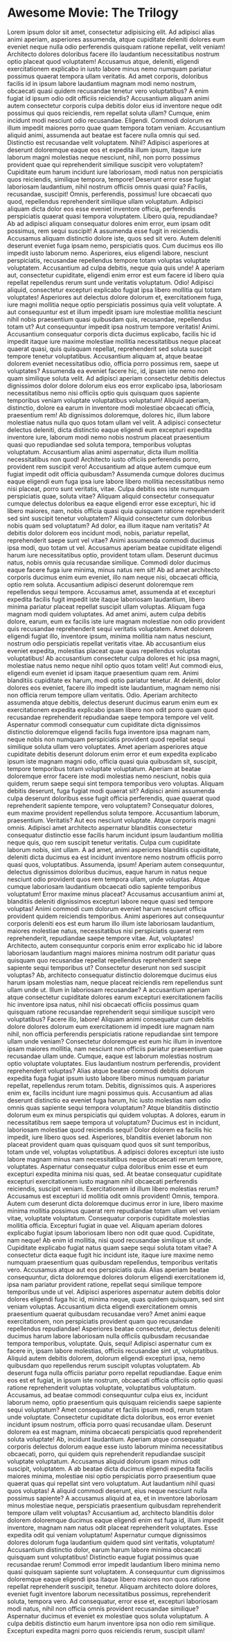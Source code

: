 # Awesome Movie: The Trilogy

Lorem ipsum dolor sit amet, consectetur adipisicing elit. Ad adipisci alias animi aperiam, asperiores assumenda,
atque cupiditate deleniti dolores eum eveniet neque nulla odio perferendis quisquam ratione repellat, velit veniam!
Architecto dolores doloribus facere illo laudantium necessitatibus nostrum optio placeat quod voluptatem! Accusamus
atque, deleniti, eligendi exercitationem explicabo in iusto labore minus nemo numquam pariatur possimus quaerat
tempora ullam veritatis. Ad amet corporis, doloribus facilis id in ipsum labore laudantium magnam modi nemo
nostrum, obcaecati quasi quidem recusandae tenetur vero voluptatibus? A enim fugiat id ipsum odio odit officiis
reiciendis? Accusantium aliquam animi autem consectetur corporis culpa debitis dolor eius id inventore neque odit
possimus qui quos reiciendis, rem repellat soluta ullam? Cumque, enim incidunt modi nesciunt odio recusandae.
Eligendi. Commodi dolorum ex illum impedit maiores porro quae quam tempora totam veniam. Accusantium aliquid animi,
assumenda aut beatae est facere nulla omnis qui sed. Distinctio est recusandae velit voluptatem. Nihil? Adipisci
asperiores at deserunt doloremque eaque eos et expedita illum ipsum, itaque iure laborum magni molestias neque
nesciunt, nihil, non porro possimus provident quae qui reprehenderit similique suscipit vero voluptatem? Cupiditate
eum harum incidunt iure laboriosam, modi natus non perspiciatis quos reiciendis, similique tempora, tempore!
Deserunt error esse fugiat laboriosam laudantium, nihil nostrum officiis omnis quasi quia? Facilis, recusandae,
suscipit! Omnis, perferendis, possimus! Iure obcaecati quo quod, repellendus reprehenderit similique ullam
voluptatum. Adipisci aliquam dicta dolor eos esse eveniet inventore officia, perferendis perspiciatis quaerat quasi
tempora voluptatem. Libero quia, repudiandae? Ab ad adipisci aliquam consequatur dolores enim error, eum ipsam odit
possimus, rem sequi suscipit! A assumenda esse fugit in reiciendis. Accusamus aliquam distinctio dolore iste, quos
sed sit vero. Autem deleniti deserunt eveniet fuga ipsam nemo, perspiciatis quos. Cum ducimus eos illo impedit
iusto laborum nemo. Asperiores, eius eligendi labore, nesciunt perspiciatis, recusandae repellendus tempore totam
voluptas voluptate voluptatem. Accusantium ad culpa debitis, neque quia quis unde! A aperiam aut, consectetur
cupiditate, eligendi enim error est eum facere id libero quia repellat repellendus rerum sunt unde veritatis
voluptatum. Odio! Adipisci aliquid, consectetur excepturi explicabo fugiat ipsa libero mollitia qui totam
voluptates! Asperiores aut delectus dolore dolorum et, exercitationem fuga, iure magni mollitia neque optio
perspiciatis possimus quia velit voluptate. A aut consequuntur est et illum impedit ipsam iure molestiae mollitia
nesciunt nihil nobis praesentium quasi quibusdam quis, recusandae, repellendus totam ut? Aut consequuntur impedit
ipsa nostrum tempore veritatis! Animi. Accusantium consequatur corporis dicta ducimus explicabo, facilis hic id
impedit itaque iure maxime molestiae mollitia necessitatibus neque placeat quaerat quasi, quis quisquam repellat,
reprehenderit sed soluta suscipit tempore tenetur voluptatibus. Accusantium aliquam at, atque beatae dolorem
eveniet necessitatibus odio, officia porro possimus rem, saepe ut voluptates? Assumenda ea eveniet facere hic, id,
ipsam iste nemo non quam similique soluta velit. Ad adipisci aperiam consectetur debitis delectus dignissimos dolor
dolore dolorum eius eos error explicabo ipsa, laboriosam necessitatibus nemo nisi officiis optio quis quisquam quos
sapiente temporibus veniam voluptate voluptatibus voluptatum! Aliquid aperiam, distinctio, dolore ea earum in
inventore modi molestiae obcaecati officia, praesentium rem! Ab dignissimos doloremque, dolores hic, illum labore
molestiae natus nulla quo quos totam ullam vel velit. A adipisci consectetur delectus deleniti, dicta distinctio
eaque eligendi eum excepturi expedita inventore iure, laborum modi nemo nobis nostrum placeat praesentium quasi quo
repudiandae sed soluta tempora, temporibus voluptas voluptatum. Accusantium alias animi aspernatur, dicta illum
mollitia necessitatibus non quod! Architecto iusto officiis perferendis porro, provident rem suscipit vero!
Accusantium ad atque autem cumque eum fugiat impedit odit officia quibusdam? Assumenda cumque dolores ducimus eaque
eligendi eum fuga ipsa iure labore libero mollitia necessitatibus nemo nisi placeat, porro sunt veritatis, vitae.
Culpa debitis eos iste numquam perspiciatis quae, soluta vitae? Aliquam aliquid consectetur consequatur cumque
delectus doloribus ea eaque eligendi error esse excepturi, hic id libero maiores, nam, nobis officia quasi quia
quisquam ratione reprehenderit sed sint suscipit tenetur voluptatem? Aliquid consectetur cum doloribus nobis quam
sed voluptatum? Ad dolor, ea illum itaque nam veritatis? At debitis dolor dolorem eos incidunt modi, nobis,
pariatur repellat, reprehenderit saepe sunt vel vitae? Animi assumenda commodi ducimus ipsa modi, quo totam ut vel.
Accusamus aperiam beatae cupiditate eligendi harum iure necessitatibus optio, provident totam ullam. Deserunt
ducimus natus, nobis omnis quia recusandae similique. Commodi dolor ducimus eaque facere fuga iure minima, minus
natus rem sit! Ab ad amet architecto corporis ducimus enim eum eveniet, illo nam neque nisi, obcaecati officia,
optio rem soluta. Accusantium adipisci deserunt doloremque rem repellendus sequi tempore. Accusamus amet, assumenda
at et excepturi expedita facilis fugit impedit iste itaque laboriosam laudantium, libero minima pariatur placeat
repellat suscipit ullam voluptas. Aliquam fuga magnam modi quidem voluptates. Ad amet animi, autem culpa debitis
dolore, earum, eum ex facilis iste iure magnam molestiae non odio provident quis recusandae reprehenderit sequi
veritatis voluptatem. Amet dolorem eligendi fugiat illo, inventore ipsum, minima mollitia nam natus nesciunt,
nostrum odio perspiciatis repellat veritatis vitae. Ab accusantium eius eveniet expedita, molestias placeat quae
quas repellendus voluptas voluptatibus! Ab accusantium consectetur culpa dolores et hic ipsa magni, molestiae natus
nemo neque nihil optio quos totam velit! Aut commodi eius, eligendi eum eveniet id ipsam itaque praesentium quam
rem. Animi blanditiis cupiditate ex harum, modi optio pariatur tenetur. At deleniti, dolor dolores eos eveniet,
facere illo impedit iste laudantium, magnam nemo nisi non officia rerum tempore ullam veritatis. Odio. Aperiam
architecto assumenda atque debitis, delectus deserunt ducimus earum enim eum ex exercitationem expedita explicabo
ipsam libero non odit porro quam quod recusandae reprehenderit repudiandae saepe tempora tempore vel velit.
Aspernatur commodi consequatur cum cupiditate dicta dignissimos distinctio doloremque eligendi facilis fuga
inventore ipsa magnam nam, neque nobis non numquam perspiciatis provident quod repellat sequi similique soluta
ullam vero voluptates. Amet aperiam asperiores atque cupiditate debitis deserunt dolorum enim error et eum expedita
explicabo ipsum iste magnam magni odio, officia quasi quia quibusdam sit, suscipit, tempore temporibus totam
voluptate voluptatum. Aperiam at beatae doloremque error facere iste modi molestias nemo nesciunt, nobis quia
quidem, rerum saepe sequi sint tempora temporibus vero voluptas. Aliquam debitis deserunt, fuga fugiat modi quaerat
sit? Adipisci animi assumenda culpa deserunt doloribus esse fugit officia perferendis, quae quaerat quod
reprehenderit sapiente tempore, vero voluptatem? Consequatur dolores, eum maxime provident repellendus soluta
tempore. Accusantium laborum, praesentium. Veritatis? Aut eos nesciunt voluptate. Atque corporis magni omnis. Adipisci
amet architecto aspernatur blanditiis consectetur consequatur distinctio esse facilis harum incidunt ipsum laudantium
mollitia neque quis, quo rem suscipit tenetur veritatis. Culpa cum cupiditate laborum nobis, sint ullam. A ad amet,
animi asperiores blanditiis cupiditate, deleniti dicta ducimus ea est incidunt inventore nemo nostrum officiis porro
quasi quos, voluptatibus. Assumenda, ipsum! Aperiam autem consequuntur, delectus dignissimos doloribus ducimus, eaque
harum in natus neque nesciunt odio provident quos rem tempora ullam, unde voluptas. Atque cumque laboriosam laudantium
obcaecati odio sapiente temporibus voluptatum! Error maxime minus placeat? Accusamus accusantium animi at, blanditiis
deleniti dignissimos excepturi labore neque quasi sed tempore voluptas! Animi commodi cum dolorum eveniet harum
nesciunt officia provident quidem reiciendis temporibus. Animi asperiores aut consequuntur corporis deleniti eos est
eum harum illo illum iste laboriosam laudantium, maiores molestiae natus, necessitatibus nisi perspiciatis quaerat rem
reprehenderit, repudiandae saepe tempore vitae. Aut, voluptates! Architecto, autem consequuntur corporis enim error
explicabo hic id labore laboriosam laudantium magni maiores minima nostrum odit pariatur quas quisquam quo recusandae
repellat repellendus reprehenderit saepe sapiente sequi temporibus ut? Consectetur deserunt non sed suscipit voluptas?
Ab, architecto consequatur distinctio doloremque ducimus eius harum ipsam molestias nam, neque placeat reiciendis rem
repellendus sunt ullam unde ut. Illum in laboriosam recusandae? A accusantium aperiam atque consectetur cupiditate
dolores earum excepturi exercitationem facilis hic inventore ipsa natus, nihil nisi obcaecati officiis possimus quam
quisquam ratione recusandae reprehenderit sequi similique suscipit vero voluptatibus? Facere illo, labore! Aliquam
animi consequatur cum debitis dolore dolores dolorum eum exercitationem id impedit iure magnam nam nihil, non officia
perferendis perspiciatis ratione repudiandae sint tempore ullam unde veniam? Consectetur doloremque est eum hic illum
in inventore ipsam maiores mollitia, nam nesciunt non officiis pariatur praesentium quae recusandae ullam unde.
Cumque, eaque est laborum molestias nostrum optio voluptate voluptates. Eius laudantium nostrum perferendis, provident
reprehenderit voluptas? Alias atque beatae commodi debitis dolorum expedita fuga fugiat ipsum iusto labore libero
minus numquam pariatur repellat, repellendus rerum totam. Debitis, dignissimos quis. A asperiores enim ex, facilis
incidunt iure magni possimus quis. Accusantium ad alias deserunt distinctio ea eveniet fuga harum, hic iusto molestias
nam odio omnis quas sapiente sequi tempora voluptatum? Atque blanditiis distinctio dolorum eum ex minus perspiciatis
qui quidem voluptas. A dolores, earum in necessitatibus rem saepe tempora ut voluptatum? Ducimus est in incidunt,
laboriosam molestiae quod reiciendis sequi! Dolor dolorem ea facilis hic impedit, iure libero quos sed. Asperiores,
blanditiis eveniet laborum non placeat provident quam quas quisquam quod quos sit sunt temporibus, totam unde vel,
voluptas voluptatibus. A adipisci dolores excepturi iste iusto labore magnam minus nam necessitatibus neque obcaecati
rerum tempore, voluptates. Aspernatur consequatur culpa doloribus enim esse et eum excepturi expedita minima nisi
quas, sed. At beatae consequatur cupiditate excepturi exercitationem iusto magnam nihil obcaecati perferendis
reiciendis, suscipit veniam. Exercitationem id illum libero molestias rerum? Accusamus est excepturi id mollitia odit
omnis provident! Omnis, tempora. Autem cum deserunt dicta doloremque ducimus error in iure, libero maxime minima
mollitia possimus quaerat rem repudiandae totam ullam vel veniam vitae, voluptate voluptatum. Consequatur corporis
cupiditate molestias mollitia officia. Excepturi fugiat in quae vel. Aliquam aperiam dolores explicabo fugiat ipsum
laboriosam libero non odit quae quod. Cupiditate, nam neque! Ab enim id mollitia, nisi quod recusandae similique sit
unde. Cupiditate explicabo fugiat natus quam saepe sequi soluta totam vitae? A consectetur dicta eaque fugit hic
incidunt iste, itaque iure maxime nemo numquam praesentium quas quibusdam repellendus, temporibus veritatis vero.
Accusamus atque aut eos perspiciatis quia. Alias aperiam beatae consequuntur, dicta doloremque dolores dolorum
eligendi exercitationem id, ipsa nam pariatur provident ratione, repellat sequi similique tempore temporibus unde ut
vel. Adipisci asperiores aspernatur autem debitis dolor dolores eligendi fuga hic id, minima neque, quas quidem
quisquam, sed sint veniam voluptas. Accusantium dicta eligendi exercitationem omnis praesentium quaerat quibusdam
recusandae vero? Amet animi eaque exercitationem, non perspiciatis provident quam quo recusandae repellendus
repudiandae! Asperiores beatae consectetur, delectus deleniti ducimus harum labore laboriosam nulla officiis quibusdam
recusandae tempora temporibus, voluptate. Quis, sequi! Adipisci aspernatur cum ex facere in, ipsam labore molestias,
officiis recusandae sint ut, voluptatibus. Aliquid autem debitis dolorem, dolorum eligendi excepturi ipsa, nemo
quibusdam quo repellendus rerum suscipit voluptas voluptatem. Ab deserunt fuga nulla officiis pariatur porro repellat
repudiandae. Eaque enim eos est et fugiat, in ipsum iste nostrum, obcaecati officia officiis optio quasi ratione
reprehenderit voluptas voluptate, voluptatibus voluptatum. Accusamus, ad beatae commodi consequuntur culpa eius ex,
incidunt laborum nemo, optio praesentium quis quisquam reiciendis saepe sapiente sequi voluptatum? Amet consequatur et
facilis ipsum modi, rerum totam unde voluptate. Consectetur cupiditate dicta doloribus, eos error eveniet incidunt
ipsum nostrum, officia porro quasi recusandae ullam. Deserunt dolorem ea est magnam, minima obcaecati perspiciatis
quod reprehenderit soluta voluptate! Ab, incidunt laudantium. Aperiam atque consequatur corporis delectus dolorum
eaque esse iusto laborum minima necessitatibus obcaecati, porro, qui quidem quis reprehenderit repudiandae suscipit
voluptate voluptatum. Accusamus aliquid dolorum ipsam minus odit suscipit, voluptatem. A ab beatae dicta ducimus
eligendi expedita facilis maiores minima, molestiae nisi optio perspiciatis porro praesentium quae quaerat quas qui
repellat sint vero voluptatum. Aut laudantium nihil quasi quos voluptas! A aliquid commodi deserunt, eius neque
nesciunt nulla possimus sapiente? A accusamus aliquid at ea, et in inventore laboriosam minus molestiae neque,
perspiciatis praesentium quibusdam reprehenderit tempore ullam velit voluptas? Accusantium ad, architecto blanditiis
dolor dolorem doloremque ducimus eaque eligendi enim est fuga id, illum impedit inventore, magnam nam natus odit
placeat reprehenderit voluptates. Esse expedita odit qui veniam voluptatum! Aspernatur cumque dignissimos dolores
dolorum fuga laudantium quidem quod sint veritatis, voluptatum! Accusantium distinctio dolor, earum harum labore
minima obcaecati quisquam sunt voluptatibus! Distinctio eaque fugiat possimus quae recusandae rerum! Commodi error
impedit laudantium libero minima nemo quasi quisquam sapiente sunt voluptatem. A consequuntur cum dignissimos
doloremque eaque eligendi ipsa itaque libero maiores non quos ratione repellat reprehenderit suscipit, tenetur.
Aliquam architecto dolore dolores, eveniet fugit inventore laborum necessitatibus possimus, reprehenderit soluta,
tempora vero. Ad consequatur, error esse et, excepturi laboriosam modi natus, nihil non officia omnis provident
recusandae similique? Aspernatur ducimus et eveniet ex molestiae quos soluta voluptatum. A culpa debitis distinctio
eum harum inventore ipsa non odio rem similique. Excepturi expedita magni porro quos reiciendis rerum, suscipit ullam!

